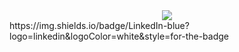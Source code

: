 <div id="header" align="center">
  <img src="https://media.giphy.com/media/d2NfTnGMMBT8ORweXA/giphy.gif" />
</div>
https://img.shields.io/badge/LinkedIn-blue?logo=linkedin&logoColor=white&style=for-the-badge
